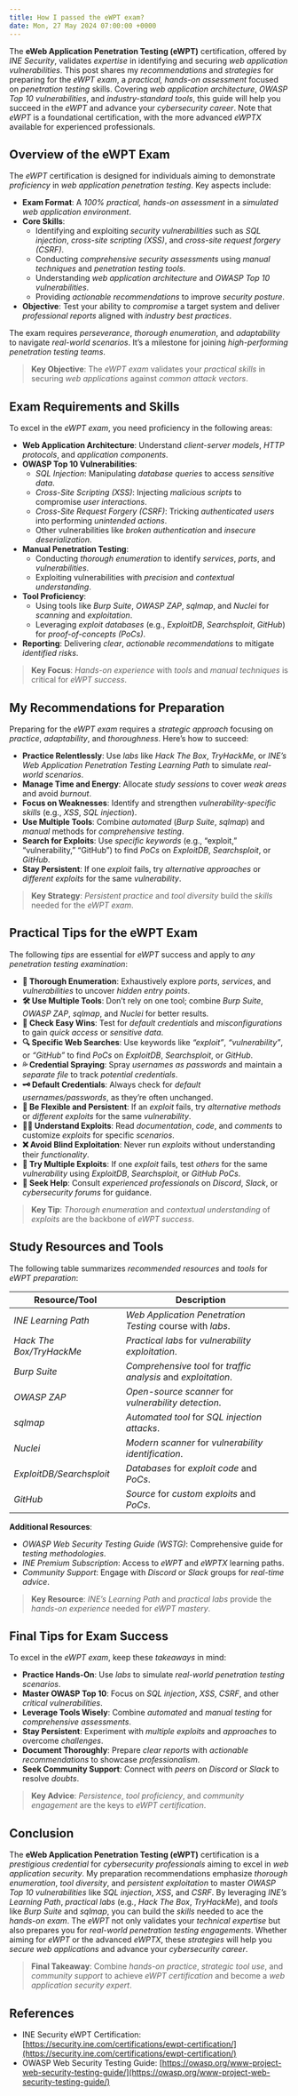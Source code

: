 ```yaml
---
title: How I passed the eWPT exam?
date: Mon, 27 May 2024 07:00:00 +0000
---
```


The **eWeb Application Penetration Testing (eWPT)** certification, offered by *INE Security*, validates *expertise* in identifying and securing *web application vulnerabilities*. This post shares my *recommendations* and *strategies* for preparing for the *eWPT exam*, a *practical, hands-on assessment* focused on *penetration testing* skills. Covering *web application architecture*, *OWASP Top 10 vulnerabilities*, and *industry-standard tools*, this guide will help you succeed in the *eWPT* and advance your *cybersecurity career*. Note that *eWPT* is a foundational certification, with the more advanced *eWPTX* available for experienced professionals.

## Overview of the eWPT Exam

The *eWPT* certification is designed for individuals aiming to demonstrate *proficiency* in *web application penetration testing*. Key aspects include:

- **Exam Format**: A *100% practical, hands-on assessment* in a *simulated web application environment*.
- **Core Skills**:
    - Identifying and exploiting *security vulnerabilities* such as *SQL injection*, *cross-site scripting (XSS)*, and *cross-site request forgery (CSRF)*.
    - Conducting *comprehensive security assessments* using *manual techniques* and *penetration testing tools*.
    - Understanding *web application architecture* and *OWASP Top 10 vulnerabilities*.
    - Providing *actionable recommendations* to improve *security posture*.
- **Objective**: Test your ability to *compromise* a target system and deliver *professional reports* aligned with *industry best practices*.

The exam requires *perseverance*, *thorough enumeration*, and *adaptability* to navigate *real-world scenarios*. It’s a milestone for joining *high-performing penetration testing teams*.

> **Key Objective**: The *eWPT exam* validates your *practical skills* in securing *web applications* against *common attack vectors*.[](https://healthybyte.net/cybersecurity/how-i-passed-the-ewpt-exam)[](https://security.ine.com/certifications/ewpt-certification/)

## Exam Requirements and Skills

To excel in the *eWPT exam*, you need proficiency in the following areas:

- **Web Application Architecture**: Understand *client-server models*, *HTTP protocols*, and *application components*.
- **OWASP Top 10 Vulnerabilities**:
    - *SQL Injection*: Manipulating *database queries* to access *sensitive data*.
    - *Cross-Site Scripting (XSS)*: Injecting *malicious scripts* to compromise *user interactions*.
    - *Cross-Site Request Forgery (CSRF)*: Tricking *authenticated users* into performing *unintended actions*.
    - Other vulnerabilities like *broken authentication* and *insecure deserialization*.
- **Manual Penetration Testing**:
    - Conducting *thorough enumeration* to identify *services*, *ports*, and *vulnerabilities*.
    - Exploiting vulnerabilities with *precision* and *contextual understanding*.
- **Tool Proficiency**:
    - Using tools like *Burp Suite*, *OWASP ZAP*, *sqlmap*, and *Nuclei* for *scanning* and *exploitation*.
    - Leveraging *exploit databases* (e.g., *ExploitDB*, *Searchsploit*, *GitHub*) for *proof-of-concepts (PoCs)*.
- **Reporting**: Delivering *clear*, *actionable recommendations* to mitigate *identified risks*.

> **Key Focus**: *Hands-on experience* with *tools* and *manual techniques* is critical for *eWPT success*.[](https://healthybyte.net/cybersecurity/how-i-passed-the-ewpt-exam)

## My Recommendations for Preparation

Preparing for the *eWPT exam* requires a *strategic approach* focusing on *practice*, *adaptability*, and *thoroughness*. Here’s how to succeed:

- **Practice Relentlessly**: Use *labs* like *Hack The Box*, *TryHackMe*, or *INE’s Web Application Penetration Testing Learning Path* to simulate *real-world scenarios*.[](https://saminbinh.medium.com/how-to-become-a-web-application-penetration-tester-a-6-month-roadmap-6b5f1b9122a9)[](https://security.ine.com/certifications/ewpt-certification/)
- **Manage Time and Energy**: Allocate *study sessions* to cover *weak areas* and avoid *burnout*.
- **Focus on Weaknesses**: Identify and strengthen *vulnerability-specific skills* (e.g., *XSS*, *SQL injection*).
- **Use Multiple Tools**: Combine *automated* (*Burp Suite*, *sqlmap*) and *manual* methods for *comprehensive testing*.
- **Search for Exploits**: Use *specific keywords* (e.g., “exploit,” “vulnerability,” “GitHub”) to find *PoCs* on *ExploitDB*, *Searchsploit*, or *GitHub*.
- **Stay Persistent**: If one *exploit* fails, try *alternative approaches* or *different exploits* for the same *vulnerability*.

> **Key Strategy**: *Persistent practice* and *tool diversity* build the *skills* needed for the *eWPT exam*.

## Practical Tips for the eWPT Exam

The following *tips* are essential for *eWPT* success and apply to *any penetration testing examination*:

- **📝 Thorough Enumeration**: Exhaustively explore *ports*, *services*, and *vulnerabilities* to uncover *hidden entry points*.
- **🛠️ Use Multiple Tools**: Don’t rely on one tool; combine *Burp Suite*, *OWASP ZAP*, *sqlmap*, and *Nuclei* for better results.
- **🚪 Check Easy Wins**: Test for *default credentials* and *misconfigurations* to gain *quick access* or *sensitive data*.
- **🔍 Specific Web Searches**: Use keywords like *“exploit”*, *“vulnerability”*, or *“GitHub”* to find *PoCs* on *ExploitDB*, *Searchsploit*, or *GitHub*.
- **💦 Credential Spraying**: Spray *usernames as passwords* and maintain a *separate file* to track *potential credentials*.
- **🗝️ Default Credentials**: Always check for *default usernames/passwords*, as they’re often unchanged.[](https://healthybyte.net/cybersecurity/how-i-passed-the-ewpt-exam)
- **🧩 Be Flexible and Persistent**: If an *exploit* fails, try *alternative methods* or *different exploits* for the same *vulnerability*.
- **👨‍💻 Understand Exploits**: Read *documentation*, *code*, and *comments* to customize *exploits* for specific *scenarios*.
- **❌ Avoid Blind Exploitation**: Never run *exploits* without understanding their *functionality*.
- **🔄 Try Multiple Exploits**: If one *exploit* fails, test *others* for the same *vulnerability* using *ExploitDB*, *Searchsploit*, or *GitHub PoCs*.
- **💬 Seek Help**: Consult *experienced professionals* on *Discord*, *Slack*, or *cybersecurity forums* for guidance.

> **Key Tip**: *Thorough enumeration* and *contextual understanding* of *exploits* are the backbone of *eWPT success*.[](https://healthybyte.net/cybersecurity/how-i-passed-the-ewpt-exam)

## Study Resources and Tools

The following table summarizes *recommended resources* and *tools* for *eWPT preparation*:

| Resource/Tool            | Description                                                     |                                                                                                                    |
|--------------------------|-----------------------------------------------------------------|--------------------------------------------------------------------------------------------------------------------|
| *INE Learning Path*      | *Web Application Penetration Testing* course with *labs*.       | [](https://security.ine.com/certifications/ewpt-certification/)                                                    |
| *Hack The Box/TryHackMe* | *Practical labs* for *vulnerability exploitation*.              | [](https://saminbinh.medium.com/how-to-become-a-web-application-penetration-tester-a-6-month-roadmap-6b5f1b9122a9) |
| *Burp Suite*             | *Comprehensive tool* for *traffic analysis* and *exploitation*. |                                                                                                                    |
| *OWASP ZAP*              | *Open-source scanner* for *vulnerability detection*.            |                                                                                                                    |
| *sqlmap*                 | *Automated tool* for *SQL injection attacks*.                   |                                                                                                                    |
| *Nuclei*                 | *Modern scanner* for *vulnerability identification*.            | [](https://www.sans.org/cyber-security-courses/web-app-penetration-testing-ethical-hacking/)                       |
| *ExploitDB/Searchsploit* | *Databases* for *exploit code* and *PoCs*.                      |                                                                                                                    |
| *GitHub*                 | *Source* for *custom exploits* and *PoCs*.                      |                                                                                                                    |

**Additional Resources**:
- *OWASP Web Security Testing Guide (WSTG)*: Comprehensive guide for *testing methodologies*.[](https://owasp.org/www-project-web-security-testing-guide/latest/4-Web_Application_Security_Testing/07-Input_Validation_Testing/01-Testing_for_Reflected_Cross_Site_Scripting)
- *INE Premium Subscription*: Access to *eWPT* and *eWPTX* learning paths.[](https://security.ine.com/certifications/ewptx-certification/)[](https://security.ine.com/certifications/ewpt-certification/)
- *Community Support*: Engage with *Discord* or *Slack* groups for *real-time advice*.

> **Key Resource**: *INE’s Learning Path* and *practical labs* provide the *hands-on experience* needed for *eWPT mastery*.[](https://security.ine.com/certifications/ewpt-certification/)

## Final Tips for Exam Success

To excel in the *eWPT exam*, keep these *takeaways* in mind:

- **Practice Hands-On**: Use *labs* to simulate *real-world penetration testing scenarios*.[](https://saminbinh.medium.com/how-to-become-a-web-application-penetration-tester-a-6-month-roadmap-6b5f1b9122a9)
- **Master OWASP Top 10**: Focus on *SQL injection*, *XSS*, *CSRF*, and other *critical vulnerabilities*.[](https://healthybyte.net/cybersecurity/how-i-passed-the-ewpt-exam)
- **Leverage Tools Wisely**: Combine *automated* and *manual testing* for *comprehensive assessments*.
- **Stay Persistent**: Experiment with *multiple exploits* and *approaches* to overcome *challenges*.
- **Document Thoroughly**: Prepare *clear reports* with *actionable recommendations* to showcase *professionalism*.
- **Seek Community Support**: Connect with *peers* on *Discord* or *Slack* to resolve *doubts*.

> **Key Advice**: *Persistence*, *tool proficiency*, and *community engagement* are the keys to *eWPT certification*.

## Conclusion

The **eWeb Application Penetration Testing (eWPT)** certification is a *prestigious credential* for *cybersecurity professionals* aiming to excel in *web application security*. My preparation recommendations emphasize *thorough enumeration*, *tool diversity*, and *persistent exploitation* to master *OWASP Top 10 vulnerabilities* like *SQL injection*, *XSS*, and *CSRF*. By leveraging *INE’s Learning Path*, *practical labs* (e.g., *Hack The Box*, *TryHackMe*), and *tools* like *Burp Suite* and *sqlmap*, you can build the *skills* needed to ace the *hands-on exam*. The *eWPT* not only validates your *technical expertise* but also prepares you for *real-world penetration testing engagements*. Whether aiming for *eWPT* or the advanced *eWPTX*, these *strategies* will help you *secure web applications* and advance your *cybersecurity career*.[](https://security.ine.com/certifications/ewptx-certification/)

> **Final Takeaway**: Combine *hands-on practice*, *strategic tool use*, and *community support* to achieve *eWPT certification* and become a *web application security expert*.

## References
- INE Security eWPT Certification: [https://security.ine.com/certifications/ewpt-certification/](https://security.ine.com/certifications/ewpt-certification/)
- OWASP Web Security Testing Guide: [https://owasp.org/www-project-web-security-testing-guide/](https://owasp.org/www-project-web-security-testing-guide/)
